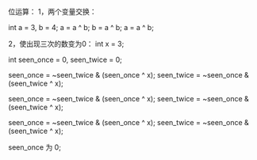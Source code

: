 位运算：
1，两个变量交换：

int a = 3, b = 4;
a = a ^ b;
b = a ^ b;
a = a ^ b;

2，使出现三次的数变为0：
int x = 3;

int seen_once = 0, seen_twice = 0;

seen_once = ~seen_twice & (seen_once ^ x);
seen_twice = ~seen_once & (seen_twice ^ x);

seen_once = ~seen_twice & (seen_once ^ x);
seen_twice = ~seen_once & (seen_twice ^ x);

seen_once = ~seen_twice & (seen_once ^ x);
seen_twice = ~seen_once & (seen_twice ^ x);

seen_once 为 0;

